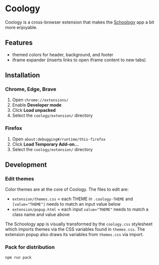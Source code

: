 # Coology

Coology is a cross-browser extension that makes the [Schoology](https://app.schoology.com/) app a bit more enjoyable.

## Features

* themed colors for header, background, and footer
* iframe expander (inserts links to open iframe content to new tabs)

## Installation

### Chrome, Edge, Brave

1. Open `chrome://extensions/`
2. Enable **Developer mode**
3. Click **Load unpacked**
4. Select the `coology/extension/` directory

### Firefox

1. Open `about:debugging#/runtime/this-firefox`
2. Click **Load Temporary Add-on...**
3. Select the `coology/extension/` directory

## Development

### Edit themes

Color themes are at the core of Coology. The files to edit are:

* `extension/themes.css` = each THEME in `.coology-THEME` and `[value="THEME"]` needs to match an input value below
* `extension/popup.html` = each input `value="THEME"` needs to match a class name and value above

The Schoology app is visually transformed by the `coology.css` stylesheet which imports themes via the CSS variables found in `themes.css`. The extension popup also draws its variables from `themes.css` via import.

### Pack for distribution

```sh
npm run pack
```

